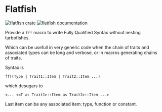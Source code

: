 # Flatfish

[![flatfish crate](https://img.shields.io/crates/v/flatfish.svg)](https://crates.io/crates/flatfish)
[![flatfish documentation](https://docs.rs/flatfish/badge.svg)](https://docs.rs/flatfish)

Provide a `ff!` macro to write Fully Qualified Syntax without nesting
turbofishes.

Which can be usefull in very generic code when the chain of traits and
associated types can be long and verbose, or in macros generating chains of
traits.

Syntax is

```rust,ignore
ff!(Type | Trait1::Item | Trait2::Item ...)
```

which desugars to

```rust,ignore
<... <<T as Trait1>::Item as Trait2>::Item ...>
```

Last item can be any associated item: type, function or constant.